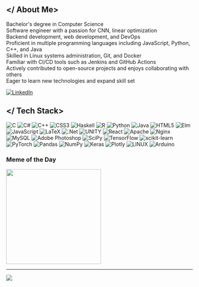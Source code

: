 ## </ About Me>
Bachelor's degree in Computer Science<br>Software engineer with a passion for CNN, linear optimization <br>Backend development, web development, and DevOps<br>Proficient in multiple programming languages including JavaScript, Python, C++, and Java<br>Skilled in Linux systems administration, Git, and Docker<br>Familiar with CI/CD tools such as Jenkins and GitHub Actions<br>Actively contributed to open-source projects and enjoys collaborating with others<br>Eager to learn new technologies and expand skill set

[![LinkedIn](https://img.shields.io/badge/LinkedIn-%230077B5.svg?logo=linkedin&logoColor=white)](https://linkedin.com/in/https://www.linkedin.com/in/moeinroghani/) 


## </ Tech Stack>
![C](https://img.shields.io/badge/c-%23000000.svg?style=flat-square&logo=c&logoColor=white)
![C#](https://img.shields.io/badge/c%23-%233c2c4e.svg?style=flat-square&logo=c-sharp&logoColor=white)
![C++](https://img.shields.io/badge/c++-%23000000.svg?style=flat-square&logo=c%2B%2B&logoColor=white)
![CSS3](https://img.shields.io/badge/css3-%233c2c4e.svg?style=flat-square&logo=css3&logoColor=white)
![Haskell](https://img.shields.io/badge/Haskell-5e5e5e?style=flat-square&logo=haskell&logoColor=white)
![R](https://img.shields.io/badge/r-%23992063.svg?style=flat-square&logo=r&logoColor=white)
![Python](https://img.shields.io/badge/python-4b4b4b?style=flat-square&logo=python&logoColor=white)
![Java](https://img.shields.io/badge/java-%23992063.svg?style=flat-square&logo=java&logoColor=white)
![HTML5](https://img.shields.io/badge/html5-%23000000.svg?style=flat-square&logo=html5&logoColor=white)
![Elm](https://img.shields.io/badge/Elm-5e5e5e?style=flat-square&logo=elm&logoColor=white)
![JavaScript](https://img.shields.io/badge/javascript-%233c2c4e.svg?style=flat-square&logo=javascript&logoColor=white)
![LaTeX](https://img.shields.io/badge/latex-%23000000.svg?style=flat-square&logo=latex&logoColor=white)
![.Net](https://img.shields.io/badge/.NET-5C5C5C?style=flat-square&logo=.net&logoColor=white)
![UNITY](https://img.shields.io/badge/Unity-%23992063.svg?style=flat-square&logo=unity&logoColor=white)
![React](https://img.shields.io/badge/react-%233c2c4e.svg?style=flat-square&logo=react&logoColor=white)
![Apache](https://img.shields.io/badge/apache-%23000000.svg?style=flat-square&logo=apache&logoColor=white)
![Nginx](https://img.shields.io/badge/nginx-%233c2c4e.svg?style=flat-square&logo=nginx&logoColor=white)
![MySQL](https://img.shields.io/badge/mysql-%23992063.svg?style=flat-square&logo=mysql&logoColor=white)
![Adobe Photoshop](https://img.shields.io/badge/adobephotoshop-%23000000.svg?style=flat-square&logo=adobephotoshop&logoColor=white)
![SciPy](https://img.shields.io/badge/SciPy-%233c2c4e.svg?style=flat-square&logo=scipy&logoColor=white)
![TensorFlow](https://img.shields.io/badge/TensorFlow-%23992063.svg?style=flat-square&logo=TensorFlow&logoColor=white)
![scikit-learn](https://img.shields.io/badge/scikit--learn-%233c2c4e.svg?style=flat-square&logo=scikit-learn&logoColor=white)
![PyTorch](https://img.shields.io/badge/PyTorch-%23000000.svg?style=flat-square&logo=PyTorch&logoColor=white)
![Pandas](https://img.shields.io/badge/pandas-%23992063.svg?style=flat-square&logo=pandas&logoColor=white)
![NumPy](https://img.shields.io/badge/numpy-%233c2c4e.svg?style=flat-square&logo=numpy&logoColor=white)
![Keras](https://img.shields.io/badge/Keras-%23000000.svg?style=flat-square&logo=Keras&logoColor=white)
![Plotly](https://img.shields.io/badge/Plotly-%23992063.svg?style=flat-square&logo=plotly&logoColor=white)
![LINUX](https://img.shields.io/badge/Linux-FCC624?style=flat-square&logo=linux&logoColor=black)
![Arduino](https://img.shields.io/badge/-Arduino-4b4b4b?style=flat-square&logo=Arduino&logoColor=white)




### Meme of the Day
<img src="https://rm.up.railway.app/" width="256px"/>

---
[![](https://visitcount.itsvg.in/api?id=MoeinRoghani&icon=1&color=0)](https://visitcount.itsvg.in)

<!--# this is for size, big to small, #, ##, ###,-->
